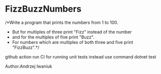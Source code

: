 # FizzBuzzNumbers

/*Write a program that prints the numbers from 1 to 100. 
 * But for multiples of three print "Fizz" instead of the number 
 * and for the multiples of five print "Buzz". 
 * For numbers which are multiples of both three and five print "FizzBuzz".*/
 
 github action run CI for running unit tests
 instead use command dotnet test
 
 Author:Andrzej Iwaniuk
